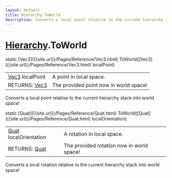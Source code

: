 ```yaml
---
layout: default
title: Hierarchy.ToWorld
description: Converts a local point relative to the current hierarchy stack into world space!
---
```

# [Hierarchy]({{site.url}}/Pages/Reference/Hierarchy.html).ToWorld

<div class='signature' markdown='1'>
static [Vec3]({{site.url}}/Pages/Reference/Vec3.html) ToWorld([Vec3]({{site.url}}/Pages/Reference/Vec3.html) localPoint)
</div>

|  |  |
|--|--|
|[Vec3]({{site.url}}/Pages/Reference/Vec3.html) localPoint|A point in local space.|
|RETURNS: [Vec3]({{site.url}}/Pages/Reference/Vec3.html)|The provided point now in world space!|

Converts a local point relative to the current hierarchy
stack into world space!
<div class='signature' markdown='1'>
static [Quat]({{site.url}}/Pages/Reference/Quat.html) ToWorld([Quat]({{site.url}}/Pages/Reference/Quat.html) localOrientation)
</div>

|  |  |
|--|--|
|[Quat]({{site.url}}/Pages/Reference/Quat.html) localOrientation|A rotation in local space.|
|RETURNS: [Quat]({{site.url}}/Pages/Reference/Quat.html)|The provided rotation now in world space!|

Converts a local rotation relative to the current
hierarchy stack into world space!



